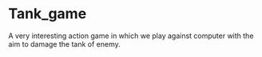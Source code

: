 # Tank_game
A very interesting action game in which we play against computer with the aim to damage the tank of enemy.
